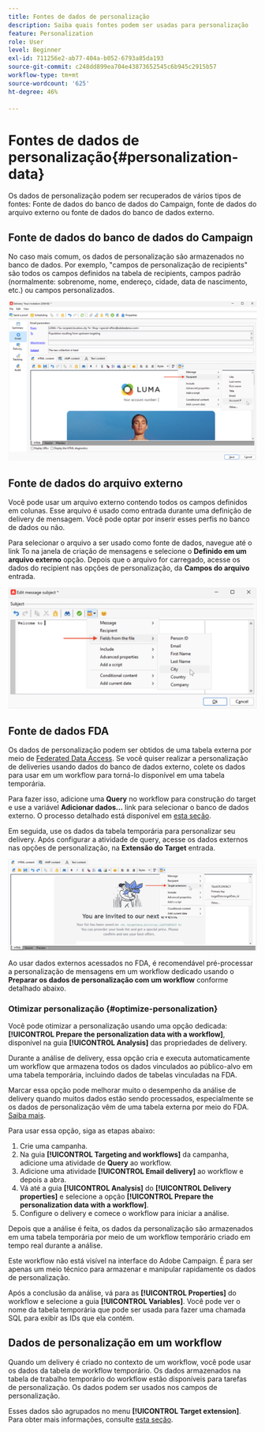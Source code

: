 ```yaml
---
title: Fontes de dados de personalização
description: Saiba quais fontes podem ser usadas para personalização
feature: Personalization
role: User
level: Beginner
exl-id: 711256e2-ab77-404a-b052-6793a85da193
source-git-commit: c248dd899ea704e43873652545c6b945c2915b57
workflow-type: tm+mt
source-wordcount: '625'
ht-degree: 46%

---
```


# Fontes de dados de personalização{#personalization-data}

Os dados de personalização podem ser recuperados de vários tipos de fontes: Fonte de dados do banco de dados do Campaign, fonte de dados do arquivo externo ou fonte de dados do banco de dados externo.

## Fonte de dados do banco de dados do Campaign

No caso mais comum, os dados de personalização são armazenados no banco de dados. Por exemplo, &quot;campos de personalização de recipients&quot; são todos os campos definidos na tabela de recipients, campos padrão (normalmente: sobrenome, nome, endereço, cidade, data de nascimento, etc.) ou campos personalizados.

![Campos de personalização de campanha em um email](assets/perso-campaign-datasource.png)


## Fonte de dados do arquivo externo

Você pode usar um arquivo externo contendo todos os campos definidos em colunas. Esse arquivo é usado como entrada durante uma definição de delivery de mensagem. Você pode optar por inserir esses perfis no banco de dados ou não.

Para selecionar o arquivo a ser usado como fonte de dados, navegue até o link To na janela de criação de mensagens e selecione o **Definido em um arquivo externo** opção. Depois que o arquivo for carregado, acesse os dados do recipient nas opções de personalização, da **Campos do arquivo** entrada.

![Dados de personalização de um arquivo](assets/perso-from-file.png)


## Fonte de dados FDA

Os dados de personalização podem ser obtidos de uma tabela externa por meio de [Federated Data Access](../connect/fda.md).  Se você quiser realizar a personalização de deliveries usando dados do banco de dados externo, colete os dados para usar em um workflow para torná-lo disponível em uma tabela temporária.

Para fazer isso, adicione uma **Query** no workflow para construção do target e use a variável **Adicionar dados...** link para selecionar o banco de dados externo. O processo detalhado está disponível em [esta seção](../../automation/workflow/query.md#adding-data).

Em seguida, use os dados da tabela temporária para personalizar seu delivery. Após configurar a atividade de query, acesse os dados externos nas opções de personalização, na **Extensão do Target** entrada.

![Dados de personalização de um banco de dados externo](assets/perso-external-db.png)

Ao usar dados externos acessados no FDA, é recomendável pré-processar a personalização de mensagens em um workflow dedicado usando o **Preparar os dados de personalização com um workflow** conforme detalhado abaixo.

### Otimizar personalização {#optimize-personalization}

Você pode otimizar a personalização usando uma opção dedicada: **[!UICONTROL Prepare the personalization data with a workflow]**, disponível na guia **[!UICONTROL Analysis]** das propriedades de delivery.

Durante a análise de delivery, essa opção cria e executa automaticamente um workflow que armazena todos os dados vinculados ao público-alvo em uma tabela temporária, incluindo dados de tabelas vinculadas na FDA.

Marcar essa opção pode melhorar muito o desempenho da análise de delivery quando muitos dados estão sendo processados, especialmente se os dados de personalização vêm de uma tabela externa por meio do FDA. [Saiba mais](../connect/fda.md).

Para usar essa opção, siga as etapas abaixo:

1. Crie uma campanha.
1. Na guia **[!UICONTROL Targeting and workflows]** da campanha, adicione uma atividade de **Query** ao workflow.
1. Adicione uma atividade **[!UICONTROL Email delivery]** ao workflow e depois a abra.
1. Vá até a guia **[!UICONTROL Analysis]** do **[!UICONTROL Delivery properties]** e selecione a opção **[!UICONTROL Prepare the personalization data with a workflow]**.
1. Configure o delivery e comece o workflow para iniciar a análise.

Depois que a análise é feita, os dados da personalização são armazenados em uma tabela temporária por meio de um workflow temporário criado em tempo real durante a análise.

Este workflow não está visível na interface do Adobe Campaign. É para ser apenas um meio técnico para armazenar e manipular rapidamente os dados de personalização.

Após a conclusão da análise, vá para as **[!UICONTROL Properties]** do workflow e selecione a guia **[!UICONTROL Variables]**. Você pode ver o nome da tabela temporária que pode ser usada para fazer uma chamada SQL para exibir as IDs que ela contém.

## Dados de personalização em um workflow

Quando um delivery é criado no contexto de um workflow, você pode usar os dados da tabela de workflow temporário. Os dados armazenados na tabela de trabalho temporário do workflow estão disponíveis para tarefas de personalização. Os dados podem ser usados nos campos de personalização.

Esses dados são agrupados no menu **[!UICONTROL Target extension]**. Para obter mais informações, consulte [esta seção](../../automation/workflow/use-workflow-data.md#target-data).
